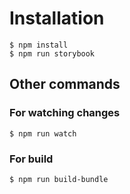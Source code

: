 # Installation

`$ npm install`  
`$ npm run storybook`

## Other commands

### For watching changes
`$ npm run watch`

### For build
`$ npm run build-bundle`
